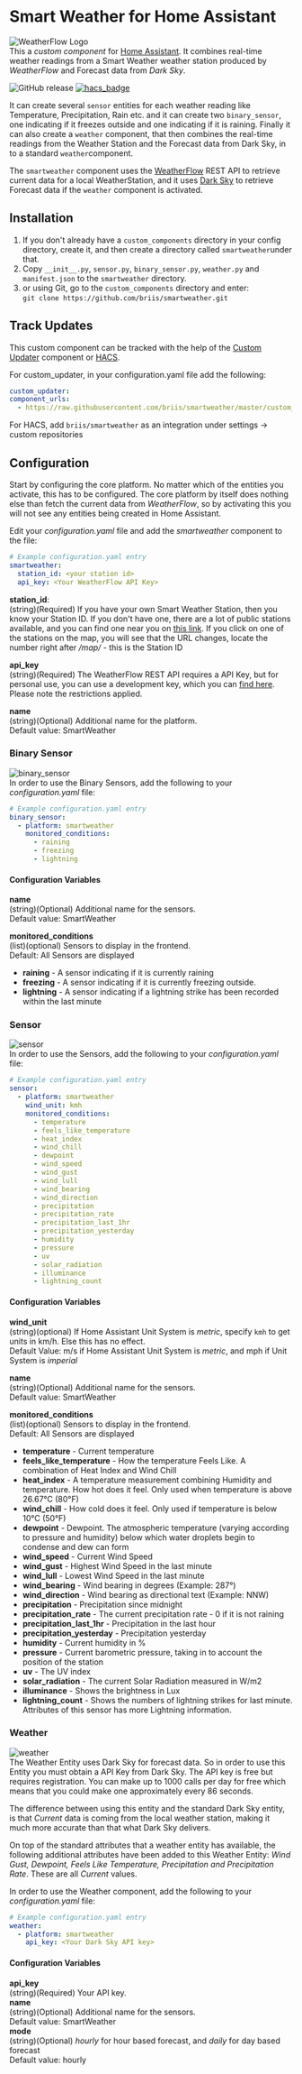 # Smart Weather for Home Assistant
![WeatherFlow Logo](https://github.com/briis/hass-SmartWeather/blob/master/images/weatherflow.png)<br>
This a *custom component* for [Home Assistant](https://www.home-assistant.io/). It combines real-time weather readings from a Smart Weather weather station produced by *WeatherFlow* and Forecast data from *Dark Sky*.

![GitHub release](https://img.shields.io/github/release/briis/smartweather.svg) [![hacs_badge](https://img.shields.io/badge/HACS-Custom-orange.svg)](https://github.com/custom-components/hacs)

It can create several `sensor` entities for each weather reading like Temperature, Precipitation, Rain etc. and it can create two `binary_sensor`, one indicating if it freezes outside and one indicating if it is raining. Finally it can also create a `weather` component, that then combines the real-time readings from the Weather Station and the Forecast data from Dark Sky, in to a standard `weather`component.

The `smartweather` component uses the [WeatherFlow](https://weatherflow.github.io/SmartWeather/api/swagger/) REST API to retrieve current data for a local WeatherStation, and it uses [Dark Sky](https://darksky.net/dev) to retrieve Forecast data if the `weather` component is activated.

## Installation
1. If you don't already have a `custom_components` directory in your config directory, create it, and then create a directory called `smartweather`under that.
2. Copy `__init__.py`, `sensor.py`, `binary_sensor.py`, `weather.py` and `manifest.json` to the `smartweather` directory.
3. or using Git, go to the `custom_components` directory and enter:<br>
`git clone https://github.com/briis/smartweather.git`

## Track Updates
This custom component can be tracked with the help of the [Custom Updater](https://github.com/custom-components/custom_updater) component or [HACS](https://github.com/custom-components/hacs/).

For custom_updater, in your configuration.yaml file add the following:
```yaml
custom_updater:
component_urls:
  - https://raw.githubusercontent.com/briis/smartweather/master/custom_updater.json
```
For HACS, add `briis/smartweather` as an integration under settings -> custom repositories

## Configuration
Start by configuring the core platform. No matter which of the entities you activate, this has to be configured. The core platform by itself does nothing else than fetch the current data from *WeatherFlow*, so by activating this you will not see any entities being created in Home Assistant.

Edit your *configuration.yaml* file and add the *smartweather* component to the file:
```yaml
# Example configuration.yaml entry
smartweather:
  station_id: <your station id>
  api_key: <Your WeatherFlow API Key>
```
**station_id**:<br>
(string)(Required) If you have your own Smart Weather Station, then you know your Station ID. If you don't have one, there are a lot of public stations available, and you can find one near you on [this link](https://smartweather.weatherflow.com/map). If you click on one of the stations on the map, you will see that the URL changes, locate the number right after */map/* - this is the Station ID<br>

**api_key**<br>
(string)(Required) The WeatherFlow REST API requires a API Key, but for personal use, you can use a development key, which you can [find here](https://weatherflow.github.io/SmartWeather/api/#getting-started). Please note the restrictions applied.

**name**<br>
(string)(Optional) Additional name for the platform.<br>
Default value: SmartWeather

### Binary Sensor
![binary_sensor](https://github.com/briis/hass-SmartWeather/blob/master/images/binary_sensor.png)<br>
In order to use the Binary Sensors, add the following to your *configuration.yaml* file:
```yaml
# Example configuration.yaml entry
binary_sensor:
  - platform: smartweather
    monitored_conditions:
      - raining
      - freezing
      - lightning
```
#### Configuration Variables
**name**<br>
(string)(Optional) Additional name for the sensors.<br>
Default value: SmartWeather

**monitored_conditions**<br>
(list)(optional) Sensors to display in the frontend.<br>
Default: All Sensors are displayed
* **raining** - A sensor indicating if it is currently raining
* **freezing** - A sensor indicating if it is currently freezing outside.
* **lightning** - A sensor indicating if a lightning strike has been recorded within the last minute

### Sensor
![sensor](https://github.com/briis/hass-SmartWeather/blob/master/images/sensor.png)<br>
In order to use the Sensors, add the following to your *configuration.yaml* file:
```yaml
# Example configuration.yaml entry
sensor:
  - platform: smartweather
    wind_unit: kmh
    monitored_conditions:
      - temperature
      - feels_like_temperature
      - heat_index
      - wind_chill
      - dewpoint
      - wind_speed
      - wind_gust
      - wind_lull
      - wind_bearing
      - wind_direction
      - precipitation
      - precipitation_rate
      - precipitation_last_1hr
      - precipitation_yesterday
      - humidity
      - pressure
      - uv
      - solar_radiation
      - illuminance
      - lightning_count
```
#### Configuration Variables
**wind_unit**<br>
(string)(optional) If Home Assistant Unit System is *metric*, specify `kmh` to get units in km/h. Else this has no effect.<br>
Default Value: m/s if Home Assistant Unit System is *metric*, and mph if Unit System is *imperial*

**name**<br>
(string)(Optional) Additional name for the sensors.<br>
Default value: SmartWeather

**monitored_conditions**<br>
(list)(optional) Sensors to display in the frontend.<br>
Default: All Sensors are displayed
* **temperature** - Current temperature
* **feels_like_temperature** - How the temperature Feels Like. A combination of Heat Index and Wind Chill
* **heat_index** - A temperature measurement combining Humidity and temperature. How hot does it feel. Only used when temperature is above 26.67°C (80°F)
* **wind_chill** - How cold does it feel. Only used if temperature is below 10°C (50°F)
* **dewpoint** - Dewpoint. The atmospheric temperature (varying according to pressure and humidity) below which water droplets begin to condense and dew can form
* **wind_speed** - Current Wind Speed
* **wind_gust** - Highest Wind Speed in the last minute
* **wind_lull** - Lowest Wind Speed in the last minute
* **wind_bearing** - Wind bearing in degrees (Example: 287°)
* **wind_direction** - Wind bearing as directional text (Example: NNW)
* **precipitation** - Precipitation since midnight
* **precipitation_rate** - The current precipitation rate - 0 if it is not raining
* **precipitation_last_1hr** - Precipitation in the last hour
* **precipitation_yesterday** - Precipitation yesterday
* **humidity** - Current humidity in %
* **pressure** - Current barometric pressure, taking in to account the position of the station
* **uv** - The UV index
* **solar_radiation** - The current Solar Radiation measured in W/m2
* **illuminance** - Shows the brightness in Lux
* **lightning_count** - Shows the numbers of lightning strikes for last minute. Attributes of this sensor has more Lightning information.

### Weather
![weather](https://github.com/briis/hass-SmartWeather/blob/master/images/weather.png)<br>
The Weather Entity uses Dark Sky for forecast data. So in order to use this Entity you must obtain a API Key from Dark Sky. The API key is free but requires registration. You can make up to 1000 calls per day for free which means that you could make one approximately every 86 seconds.

The difference between using this entity and the standard Dark Sky entity, is that *Current* data is coming from the local weather station, making it much more accurate than that what Dark Sky delivers.

On top of the standard attributes that a weather entity has available, the following additional attributes have been added to this Weather Entity: *Wind Gust, Dewpoint, Feels Like Temperature, Precipitation and Precipitation Rate*. These are all *Current* values.

In order to use the Weather component, add the following to your *configuration.yaml* file:
```yaml
# Example configuration.yaml entry
weather:
  - platform: smartweather
    api_key: <Your Dark Sky API key>
```
#### Configuration Variables
**api_key**<br>
(string)(Required) Your API key.<br>
**name**<br>
(string)(Optional) Additional name for the sensors.<br>
Default value: SmartWeather<br>
**mode**<br>
(string)(Optional) *hourly* for hour based forecast, and *daily* for day based forecast<br>
Default value: hourly
